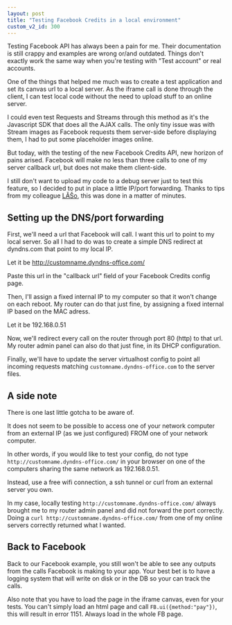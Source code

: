 ```yaml
---
layout: post
title: "Testing Facebook Credits in a local environment"
custom_v2_id: 300
---
```


Testing Facebook API has always been a pain for me. Their documentation is
still crappy and examples are wrong or/and outdated. Things don't exactly work
the same way when you're testing with "Test account" or real accounts.

One of the things that helped me much was to create a test application and set
its canvas url to a local server. As the iframe call is done through the
client, I can test local code without the need to upload stuff to an online
server.

I could even test Requests and Streams through this method as it's the
Javascript SDK that does all the AJAX calls. The only tiny issue was with
Stream images as Facebook requests them server-side before displaying them, I
had to put some placeholder images online.

But today, with the testing of the new Facebook Credits API, new horizon of
pains arised. Facebook will make no less than three calls to one of my server
callback url, but does not make them client-side.

I still don't want to upload my code to a debug server just to test this
feature, so I decided to put in place a little IP/port forwarding. Thanks to
tips from my colleague [LĂŠo](http://leo-peltier.fr/), this was done in a
matter of minutes.

## Setting up the DNS/port forwarding

First, we'll need a url that Facebook will call. I want this url to point to
my local server. So all I had to do was to create a simple DNS redirect at
dyndns.com that point to my local IP.

Let it be http://customname.dyndns-office.com/

Paste this url in the "callback url" field of your Facebook Credits config
page.

Then, I'll assign a fixed internal IP to my computer so that it won't change
on each reboot. My router can do that just fine, by assigning a fixed internal
IP based on the MAC adress.

Let it be 192.168.0.51

Now, we'll redirect every call on the router through port 80 (http) to that
url. My router admin panel can also do that just fine, in its DHCP
configuration.

Finally, we'll have to update the server virtualhost config to point all
incoming requests matching `customname.dyndns-office.com` to the server files.

## A side note

There is one last little gotcha to be aware of.

It does not seem to be possible to access one of your network computer from an
external IP (as we just configured) FROM one of your network computer.

In other words, if you would like to test your config, do not type
`http://customname.dyndns-office.com/` in your browser on one of the computers
sharing the same network as 192.168.0.51.

Instead, use a free wifi connection, a ssh tunnel or curl from an external
server you own.

In my case, locally testing `http://customname.dyndns-office.com/` always
brought me to my router admin panel and did not forward the port correctly.
Doing a `curl http://customname.dyndns-office.com/` from one of my online
servers correctly returned what I wanted.

## Back to Facebook

Back to our Facebook example, you still won't be able to see any outputs from
the calls Facebook is making to your app. Your best bet is to have a logging
system that will write on disk or in the DB so your can track the calls.

Also note that you have to load the page in the iframe canvas, even for your
tests. You can't simply load an html page and call `FB.ui({method:"pay"})`,
this will result in error 1151. Always load in the whole FB page.

